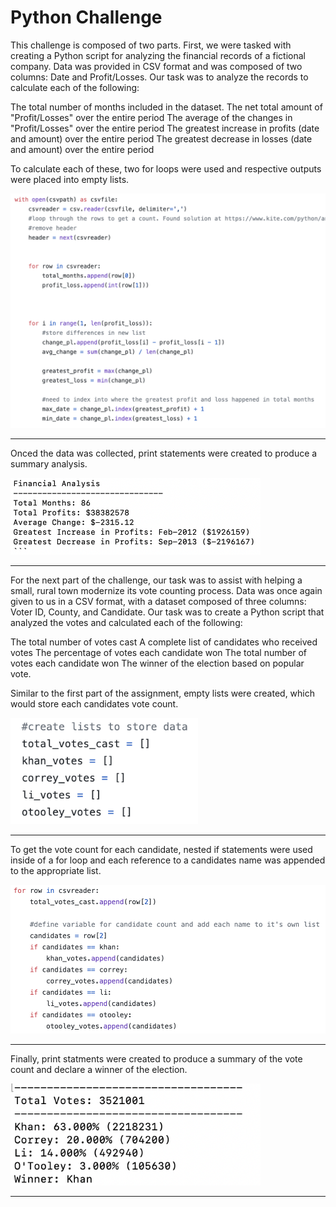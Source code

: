 <h1 style=text-align:"center"> Python Challenge </h1>

This challenge is composed of two parts.  First, we were tasked with creating a Python script for analyzing the financial records of a fictional company. Data was provided in CSV format and was composed of two columns: Date and Profit/Losses.  Our task was to analyze the records to calculate each of the following:

The total number of months included in the dataset.
The net total amount of "Profit/Losses" over the entire period
The average of the changes in "Profit/Losses" over the entire period
The greatest increase in profits (date and amount) over the entire period
The greatest decrease in losses (date and amount) over the entire period

To calculate each of these, two for loops were used and respective outputs were placed into empty lists.

<a><img src="images/forloop_finance.png" width="700" content-align="center"></a>
<hr>

Onced the data was collected, print statements were created to produce a summary analysis.

<img src="images/fin_analysis.png" width="400">
<hr>

For the next part of the challenge, our task was to assist with helping a small, rural town modernize its vote counting process.
Data was once again given to us in a CSV format, with a dataset composed of three columns: Voter ID, County, and Candidate. Our task was to create a Python script that analyzed the votes and calculated each of the following:

The total number of votes cast
A complete list of candidates who received votes
The percentage of votes each candidate won
The total number of votes each candidate won
The winner of the election based on popular vote.

Similar to the first part of the assignment, empty lists were created, which would store each candidates vote count.  

<img src="images/cand_lists.png" width="300">
<hr>

To get the vote count for each candidate, nested if statements were used inside of a for loop and each reference to a candidates name was appended to the appropriate list.

<img src="images/forloop_vote.png" width="700">
<hr>

Finally, print statments were created to produce a summary of the vote count and declare a winner of the election.

<img src="images/vote_count.png" width="400">
<hr>
